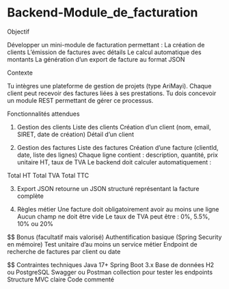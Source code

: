# Backend-Module_de_facturation


Objectif

Développer un mini-module de facturation permettant :
La création de clients
L’émission de factures avec détails
Le calcul automatique des montants
La génération d’un export de facture au format JSON

Contexte

Tu intègres une plateforme de gestion de projets (type AriMayi). Chaque client peut recevoir des factures liées à ses prestations. Tu dois concevoir un module REST permettant de gérer ce processus.


Fonctionnalités attendues

1. Gestion des clients
Liste des clients
Création d’un client (nom, email, SIRET, date de création)
Détail d’un client

2. Gestion des factures
Liste des factures
Création d’une facture (clientId, date, liste des lignes)
Chaque ligne contient : description, quantité, prix unitaire HT, taux de TVA
Le backend doit calculer automatiquement :

Total HT
Total TVA
Total TTC

3. Export JSON
retourne un JSON structuré représentant la facture complète

4. Règles métier
Une facture doit obligatoirement avoir au moins une ligne
Aucun champ ne doit être vide
Le taux de TVA peut être : 0%, 5.5%, 10% ou 20%

$$ Bonus (facultatif mais valorisé)
Authentification basique (Spring Security en mémoire)
Test unitaire d’au moins un service métier
Endpoint de recherche de factures par client ou date

$$ Contraintes techniques
Java 17+
Spring Boot 3.x
Base de données H2 ou PostgreSQL
Swagger ou Postman collection pour tester les endpoints
Structure MVC claire
Code commenté